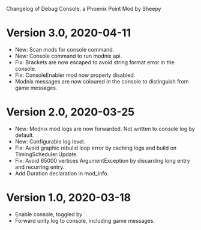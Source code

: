 Changelog of Debug Console, a Phoenix Point Mod by Sheepy

# Version 3.0, 2020-04-11

* New: Scan mods for console command.
* New: Console command to run modnix api.
* Fix: Brackets are now escaped to avoid string format error in the console.
* Fix: ConsoleEnabler mod now properly disabled.
* Modnix messages are now coloured in the console to distinguish from game messages.

# Version 2.0, 2020-03-25

* New: Modnix mod logs are now forwarded.  Not written to console log by default.
* New: Configurable log level.
* Fix: Avoid graphic rebulid loop error by caching logs and build on TimingScheduler.Update.
* Fix: Avoid 65000 vertices ArgumentException by discarding long entry and recurring entry.
* Add Duration declaration in mod_info.

# Version 1.0, 2020-03-18

* Enable console, toggled by `.
* Forward unity log to console, including game messages.